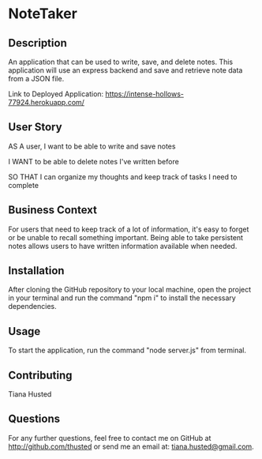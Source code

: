 # NoteTaker

## Description
An application that can be used to write, save, and delete notes. This application will use an express backend and save and retrieve note data from a JSON file.

Link to Deployed Application: https://intense-hollows-77924.herokuapp.com/

## User Story

AS A user, I want to be able to write and save notes

I WANT to be able to delete notes I've written before

SO THAT I can organize my thoughts and keep track of tasks I need to complete

## Business Context

For users that need to keep track of a lot of information, it's easy to forget or be unable to recall something important. Being able to take persistent notes allows users to have written information available when needed.

## Installation
After cloning the GitHub repository to your local machine, open the project in your terminal and run the command "npm i" to install the necessary dependencies.

## Usage
To start the application, run the command "node server.js" from terminal.

## Contributing
Tiana Husted

## Questions
For any further questions, feel free to contact me on GitHub at http://github.com/thusted or send me an email at: tiana.husted@gmail.com.
